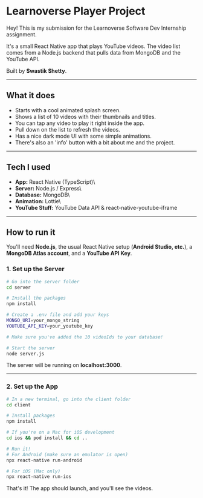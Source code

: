 # Learnoverse Player Project

Hey! This is my submission for the Learnoverse Software Dev Internship
assignment.

It's a small React Native app that plays YouTube videos. The video list
comes from a Node.js backend that pulls data from MongoDB and the
YouTube API.

Built by **Swastik Shetty**.

------------------------------------------------------------------------

## What it does

-   Starts with a cool animated splash screen.
-   Shows a list of 10 videos with their thumbnails and titles.
-   You can tap any video to play it right inside the app.
-   Pull down on the list to refresh the videos.
-   Has a nice dark mode UI with some simple animations.
-   There's also an 'info' button with a bit about me and the project.

------------------------------------------------------------------------

## Tech I used

-   **App:** React Native (TypeScript)\
-   **Server:** Node.js / Express\
-   **Database:** MongoDB\
-   **Animation:** Lottie\
-   **YouTube Stuff:** YouTube Data API & react-native-youtube-iframe

------------------------------------------------------------------------

## How to run it

You'll need **Node.js**, the usual React Native setup (**Android Studio,
etc.**), a **MongoDB Atlas account**, and a **YouTube API Key**.

### 1. Set up the Server

``` bash
# Go into the server folder
cd server

# Install the packages
npm install

# Create a .env file and add your keys
MONGO_URI=your_mongo_string
YOUTUBE_API_KEY=your_youtube_key

# Make sure you've added the 10 videoIds to your database!

# Start the server
node server.js
```

The server will be running on **localhost:3000**.

------------------------------------------------------------------------

### 2. Set up the App

``` bash
# In a new terminal, go into the client folder
cd client

# Install packages
npm install

# If you're on a Mac for iOS development
cd ios && pod install && cd ..

# Run it!
# For Android (make sure an emulator is open)
npx react-native run-android

# For iOS (Mac only)
npx react-native run-ios
```

That's it! The app should launch, and you'll see the videos.
